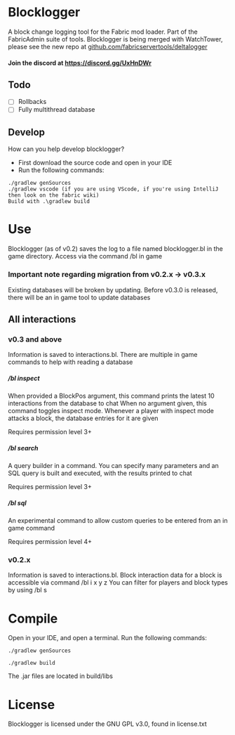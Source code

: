 # Blocklogger
A block change logging tool for the Fabric mod loader. Part of the FabricAdmin suite of tools. Blocklogger is being merged with WatchTower, please see the new repo at [github.com/fabricservertools/deltalogger](https://github.com/fabricservertools/deltalogger)
#### Join the discord at https://discord.gg/UxHnDWr
## Todo
- [ ] Rollbacks
- [ ] Fully multithread database

## Develop
How can you help develop blocklogger?
- First download the source code and open in your IDE
- Run the following commands:

```
./gradlew genSources
./gradlew vscode (if you are using VScode, if you're using IntelliJ then look on the fabric wiki)
Build with .\gradlew build 
```

# Use
Blocklogger (as of v0.2) saves the log to a file named blocklogger.bl in the game directory. Access via the command /bl in game

### Important note regarding migration from v0.2.x -> v0.3.x
Existing databases will be broken by updating. Before v0.3.0 is released, there will be an in game tool to update databases

## All interactions
### v0.3 and above
Information is saved to interactions.bl.
There are multiple in game commands to help with reading a database
##### /bl inspect
When provided a BlockPos argument, this command prints the latest 10 interactions from the database to chat
When no argument given, this command toggles inspect mode. Whenever a player with inspect mode attacks a block, the database entries for it are given

Requires permission level 3+

##### /bl search
A query builder in a command. You can specify many parameters and an SQL query is built and executed, with the results printed to chat

Requires permission level 3+

##### /bl sql
An experimental command to allow custom queries to be entered from an in game command

Requires permission level 4+

### v0.2.x
Information is saved to interactions.bl.
Block interaction data for a block is accessible via command /bl i x y z
You can filter for players and block types by using /bl s

# Compile
Open in your IDE, and open a terminal. Run the following commands:
```
./gradlew genSources

./gradlew build
```
The .jar files are located in build/libs

# License
Blocklogger is licensed under the GNU GPL v3.0, found in license.txt
